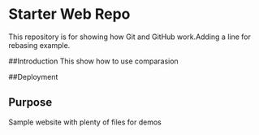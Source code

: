# Starter Web Repo

This repository is for showing how Git and GitHub work.Adding a line for rebasing example.

##Introduction
This show how to use comparasion

##Deployment

## Purpose

Sample website with plenty of files for demos


